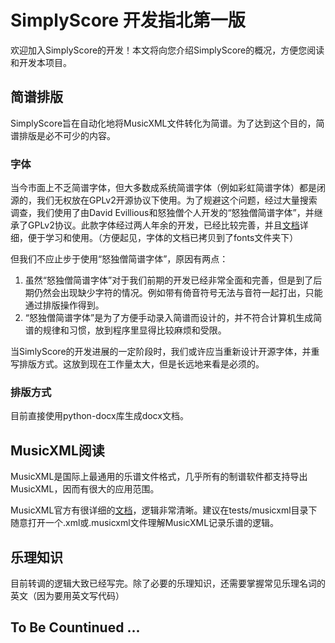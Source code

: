 # SimplyScore 开发指北第一版

欢迎加入SimplyScore的开发！本文将向您介绍SimplyScore的概况，方便您阅读和开发本项目。

## 简谱排版
SimplyScore旨在自动化地将MusicXML文件转化为简谱。为了达到这个目的，简谱排版是必不可少的内容。
### 字体
当今市面上不乏简谱字体，但大多数成系统简谱字体（例如彩虹简谱字体）都是闭源的，我们无权放在GPLv2开源协议下使用。为了规避这个问题，经过大量搜索调查，我们使用了由David Evillious和怒独僧个人开发的“怒独僧简谱字体”，并继承了GPLv2协议。此款字体经过两人年余的开发，已经比较完善，并且[文档](http://www.nuduseng.com/jianpu/)详细，便于学习和使用。（方便起见，字体的文档已拷贝到了fonts文件夹下）

但我们不应止步于使用“怒独僧简谱字体”，原因有两点：
1. 虽然“怒独僧简谱字体”对于我们前期的开发已经非常全面和完善，但是到了后期仍然会出现缺少字符的情况。例如带有倚音符号无法与音符一起打出，只能通过排版操作得到。
2. “怒独僧简谱字体”是为了方便手动录入简谱而设计的，并不符合计算机生成简谱的规律和习惯，放到程序里显得比较麻烦和受限。

当SimlyScore的开发进展的一定阶段时，我们或许应当重新设计开源字体，并重写排版方式。这放到现在工作量太大，但是长远地来看是必须的。

### 排版方式
目前直接使用python-docx库生成docx文档。

## MusicXML阅读
MusicXML是国际上最通用的乐谱文件格式，几乎所有的制谱软件都支持导出MusicXML，因而有很大的应用范围。

MusicXML官方有很详细的[文档](https://www.w3.org/2021/06/musicxml40/tutorial/structure-of-musicxml-files/)，逻辑非常清晰。建议在tests/musicxml目录下随意打开一个.xml或.musicxml文件理解MusicXML记录乐谱的逻辑。

## 乐理知识
目前转调的逻辑大致已经写完。除了必要的乐理知识，还需要掌握常见乐理名词的英文（因为要用英文写代码）

## To Be Countinued ...
